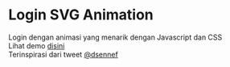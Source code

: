 # Login SVG Animation

Login dengan animasi yang menarik dengan Javascript dan CSS </br>
Lihat demo <a href="https://agunghide.github.io">disini</a> </br>
Terinspirasi dari tweet <a href="https://twitter.com/dsenneff/status/965393299614859265">@dsennef</a>
